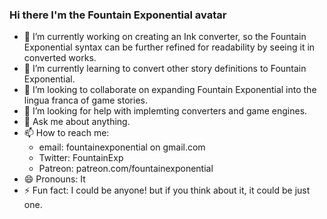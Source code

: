 ### Hi there I'm the Fountain Exponential avatar

- 🔭 I’m currently working on creating an Ink converter, so the Fountain Exponential syntax can be further refined for readability by seeing it in converted works.
- 🌱 I’m currently learning to convert other story definitions to Fountain Exponential.
- 👯 I’m looking to collaborate on expanding Fountain Exponential into the lingua franca of game stories.
- 🤔 I’m looking for help with implemting converters and game engines.
- 💬 Ask me about anything.
- 📫 How to reach me: 
    - email: fountainexponential on gmail.com
    - Twitter: FountainExp
    - Patreon: patreon.com/fountainexponential
- 😄 Pronouns: It
- ⚡ Fun fact: I could be anyone! 
               but if you think about it, it could be just one.
